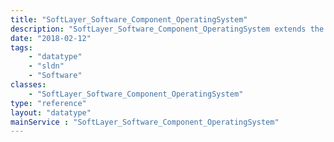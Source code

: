 ```yaml
---
title: "SoftLayer_Software_Component_OperatingSystem"
description: "SoftLayer_Software_Component_OperatingSystem extends the [SoftLayer_Software_Component](/reference/datatypes/SoftLayer_Software_Component) data type to include operating system specific properties. "
date: "2018-02-12"
tags:
    - "datatype"
    - "sldn"
    - "Software"
classes:
    - "SoftLayer_Software_Component_OperatingSystem"
type: "reference"
layout: "datatype"
mainService : "SoftLayer_Software_Component_OperatingSystem"
---
```

